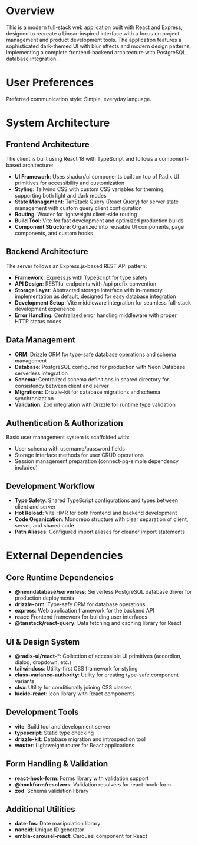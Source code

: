 # Overview

This is a modern full-stack web application built with React and Express, designed to recreate a Linear-inspired interface with a focus on project management and product development tools. The application features a sophisticated dark-themed UI with blur effects and modern design patterns, implementing a complete frontend-backend architecture with PostgreSQL database integration.

# User Preferences

Preferred communication style: Simple, everyday language.

# System Architecture

## Frontend Architecture
The client is built using React 18 with TypeScript and follows a component-based architecture:
- **UI Framework**: Uses shadcn/ui components built on top of Radix UI primitives for accessibility and customization
- **Styling**: Tailwind CSS with custom CSS variables for theming, supporting both light and dark modes
- **State Management**: TanStack Query (React Query) for server state management with custom query client configuration
- **Routing**: Wouter for lightweight client-side routing
- **Build Tool**: Vite for fast development and optimized production builds
- **Component Structure**: Organized into reusable UI components, page components, and custom hooks

## Backend Architecture
The server follows an Express.js-based REST API pattern:
- **Framework**: Express.js with TypeScript for type safety
- **API Design**: RESTful endpoints with /api prefix convention
- **Storage Layer**: Abstracted storage interface with in-memory implementation as default, designed for easy database integration
- **Development Setup**: Vite middleware integration for seamless full-stack development experience
- **Error Handling**: Centralized error handling middleware with proper HTTP status codes

## Data Management
- **ORM**: Drizzle ORM for type-safe database operations and schema management
- **Database**: PostgreSQL configured for production with Neon Database serverless integration
- **Schema**: Centralized schema definitions in shared directory for consistency between client and server
- **Migrations**: Drizzle-kit for database migrations and schema synchronization
- **Validation**: Zod integration with Drizzle for runtime type validation

## Authentication & Authorization
Basic user management system is scaffolded with:
- User schema with username/password fields
- Storage interface methods for user CRUD operations
- Session management preparation (connect-pg-simple dependency included)

## Development Workflow
- **Type Safety**: Shared TypeScript configurations and types between client and server
- **Hot Reload**: Vite HMR for both frontend and backend development
- **Code Organization**: Monorepo structure with clear separation of client, server, and shared code
- **Path Aliases**: Configured import aliases for cleaner import statements

# External Dependencies

## Core Runtime Dependencies
- **@neondatabase/serverless**: Serverless PostgreSQL database driver for production deployments
- **drizzle-orm**: Type-safe ORM for database operations
- **express**: Web application framework for the backend API
- **react**: Frontend framework for building user interfaces
- **@tanstack/react-query**: Data fetching and caching library for React

## UI & Design System
- **@radix-ui/react-***: Collection of accessible UI primitives (accordion, dialog, dropdown, etc.)
- **tailwindcss**: Utility-first CSS framework for styling
- **class-variance-authority**: Utility for creating type-safe component variants
- **clsx**: Utility for conditionally joining CSS classes
- **lucide-react**: Icon library with React components

## Development Tools
- **vite**: Build tool and development server
- **typescript**: Static type checking
- **drizzle-kit**: Database migration and introspection tool
- **wouter**: Lightweight router for React applications

## Form Handling & Validation
- **react-hook-form**: Forms library with validation support
- **@hookform/resolvers**: Validation resolvers for react-hook-form
- **zod**: Schema validation library

## Additional Utilities
- **date-fns**: Date manipulation library
- **nanoid**: Unique ID generator
- **embla-carousel-react**: Carousel component for React
